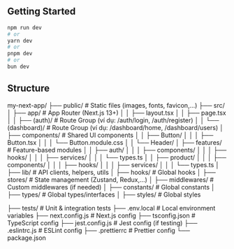 ## Getting Started

```bash
npm run dev
# or
yarn dev
# or
pnpm dev
# or
bun dev
```

## Structure

my-next-app/
├── public/                     # Static files (images, fonts, favicon,...)
├── src/
│   ├── app/                    # App Router (Next.js 13+)
│   │   ├── layout.tsx
│   │   ├── page.tsx
│   │   ├── (auth)/             # Route Group (ví dụ: /auth/login, /auth/register)
│   │   └── (dashboard)/        # Route Group (ví dụ: /dashboard/home, /dashboard/users)
│   ├── components/             # Shared UI components
│   │   ├── Button/
│   │   │   ├── Button.tsx
│   │   │   └── Button.module.css
│   │   └── Header/
│   ├── features/               # Feature-based modules
│   │   ├── auth/
│   │   │   ├── components/
│   │   │   ├── hooks/
│   │   │   ├── services/
│   │   │   └── types.ts
│   │   ├── product/
│   │   │   ├── components/
│   │   │   ├── hooks/
│   │   │   ├── services/
│   │   │   └── types.ts
│   ├── lib/                    # API clients, helpers, utils
│   ├── hooks/                  # Global hooks
│   ├── stores/                 # State management (Zustand, Redux,...)
│   ├── middlewares/            # Custom middlewares (if needed)
│   ├── constants/              # Global constants
│   ├── types/                  # Global types/interfaces
│   ├── styles/                 # Global styles

├── tests/                      # Unit & integration tests
├── .env.local                  # Local environment variables
├── next.config.js              # Next.js config
├── tsconfig.json               # TypeScript config
├── jest.config.js              # Jest config (if testing)
├── .eslintrc.js                # ESLint config
├── .prettierrc                 # Prettier config
└── package.json
